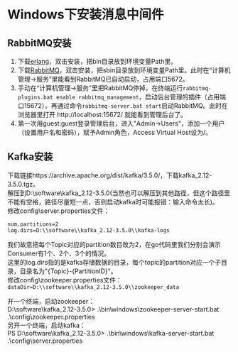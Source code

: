 # Windows下安装消息中间件
## RabbitMQ安装
1. 下载[erlang](https://www.erlang.org/patches/otp-25.3.2)，双击安装，把bin目录放到环境变量Path里。  
2. 下载[RabbitMQ](https://github.com/rabbitmq/rabbitmq-server/releases/download/v3.13.1/rabbitmq-server-3.13.1.exe)，双击安装，把sbin目录放到环境变量Path里。此时在“计算机管理->服务”里能看到RabbitMQ已自动启动，占用端口5672。  
3. 手动在“计算机管理->服务”里把RabbitMQ停掉，在终端运行`rabbitmq-plugins.bat enable rabbitmq_management`，启动后台管理的插件（占用端口15672）。再通过命令`rabbitmq-server.bat start`启动RabbitMQ。此时在浏览器里打开 http://localhost:15672/ 就能看到管理后台了。  
4. 第一次用guest:guest登录管理后台，进入"Admin->Users"，添加一个用户（设置用户名和密码），赋予Admin角色，Access Virtual Host设为/。


## Kafka安装
下载链接https://archive.apache.org/dist/kafka/3.5.0/，下载kafka_2.12-3.5.0.tgz。  
解压到D:\software\kafka_2.12-3.5.0(当然也可以解压到其他路径，但这个路径里不能有空格，路径尽量短一点，否则启动kafka时可能报错：输入命令太长)。  
修改config\server.properties文件：    
```
num.partitions=2
log.dirs=D:\\software\\kafka_2.12-3.5.0\\kafka-logs
```   
我们故意把每个Topic对应的partition数目改为2，在go代码里我们分别会演示Consumer有1个、2个、3个的情况。  
这里的log.dirs指的是kafka存储数据的目录，每个topic的partition对应一个子目录，目录名为"{Topic}-{PartitionID}"。  
修改config\zookeeper.properties文件：    
```dataDir=D:\\software\\kafka_2.12-3.5.0\\zookeeper_data```  

开一个终端，启动zookeeper：  
D:\software\kafka_2.12-3.5.0> .\bin\windows\zookeeper-server-start.bat .\config\zookeeper.properties  
另开一个终端，启动kafka：  
PS D:\software\kafka_2.12-3.5.0> .\bin\windows\kafka-server-start.bat .\config\server.properties  
